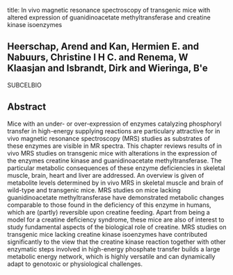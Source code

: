 title: In vivo magnetic resonance spectroscopy of transgenic mice with altered expression of guanidinoacetate methyltransferase and creatine kinase isoenzymes

## Heerschap, Arend and Kan, Hermien E. and Nabuurs, Christine I H C. and Renema, W Klaasjan and Isbrandt, Dirk and Wieringa, B'e
SUBCELBIO


## Abstract
Mice with an under- or over-expression of enzymes catalyzing phosphoryl transfer in high-energy supplying reactions are particulary attractive for in vivo magnetic resonance spectroscopy (MRS) studies as substrates of these enzymes are visible in MR spectra. This chapter reviews results of in vivo MRS studies on transgenic mice with alterations in the expression of the enzymes creatine kinase and guanidinoacetate methyltransferase. The particular metabolic consequences of these enzyme deficiencies in skeletal muscle, brain, heart and liver are addressed. An overview is given of metabolite levels determined by in vivo MRS in skeletal muscle and brain of wild-type and transgenic mice. MRS studies on mice lacking guanidinoacetate methyltransferase have demonstrated metabolic changes comparable to those found in the deficiency of this enzyme in humans, which are (partly) reversible upon creatine feeding. Apart from being a model for a creatine deficiency syndrome, these mice are also of interest to study fundamental aspects of the biological role of creatine. MRS studies on transgenic mice lacking creatine kinase isoenzymes have contributed significantly to the view that the creatine kinase reaction together with other enzymatic steps involved in high-energy phosphate transfer builds a large metabolic energy network, which is highly versatile and can dynamically adapt to genotoxic or physiological challenges.

